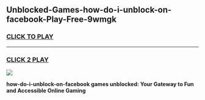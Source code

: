 
## Unblocked-Games-how-do-i-unblock-on-facebook-Play-Free-9wmgk
<h3>
<a href="https://premium76.site?title=how-do-i-unblock-on-facebook&ref=18A1">CLICK TO PLAY</a></h3>
<hr>

<h3>
<a href="https://premium76.site?title=how-do-i-unblock-on-facebook&ref=18A1">CLICK 2 PLAY</a>
  
</h3>

<a href="https://premium76.site?title=how-do-i-unblock-on-facebook&ref=18A1"><img src="https://clearcache.store/games.png"></a>


**how-do-i-unblock-on-facebook games unblocked: Your Gateway to Fun and Accessible Online Gaming**
